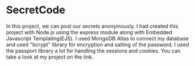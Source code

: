 # SecretCode
In this project, we can post our secrets anonymously. I had created this project with Node.js using the express module along with Embedded Javascript Templating(EJS). I used MongoDB Atlas to connect my database and used "bcrypt" library for encryption and salting of the password. I used the passport library a lot for handling the sessions and cookies. You can take a look at my project on the link.
